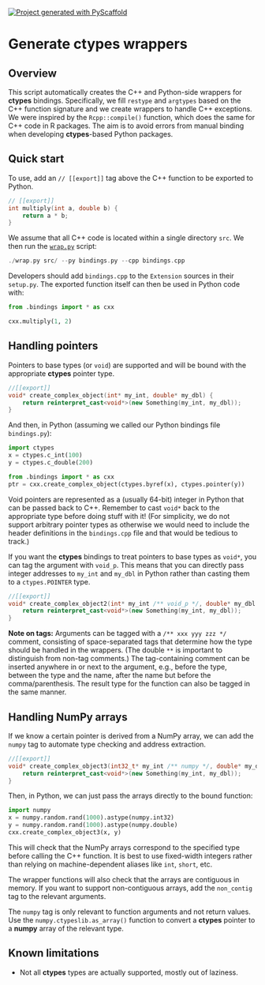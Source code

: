 <!-- These are examples of badges you might want to add to your README:
     please update the URLs accordingly

[![Built Status](https://api.cirrus-ci.com/github/<USER>/cpptypes.svg?branch=main)](https://cirrus-ci.com/github/<USER>/cpptypes)
[![ReadTheDocs](https://readthedocs.org/projects/cpptypes/badge/?version=latest)](https://cpptypes.readthedocs.io/en/stable/)
[![Coveralls](https://img.shields.io/coveralls/github/<USER>/cpptypes/main.svg)](https://coveralls.io/r/<USER>/cpptypes)
[![PyPI-Server](https://img.shields.io/pypi/v/cpptypes.svg)](https://pypi.org/project/cpptypes/)
[![Conda-Forge](https://img.shields.io/conda/vn/conda-forge/cpptypes.svg)](https://anaconda.org/conda-forge/cpptypes)
[![Monthly Downloads](https://pepy.tech/badge/cpptypes/month)](https://pepy.tech/project/cpptypes)
[![Twitter](https://img.shields.io/twitter/url/http/shields.io.svg?style=social&label=Twitter)](https://twitter.com/cpptypes)
-->

[![Project generated with PyScaffold](https://img.shields.io/badge/-PyScaffold-005CA0?logo=pyscaffold)](https://pyscaffold.org/)

# Generate ctypes wrappers

## Overview

This script automatically creates the C++ and Python-side wrappers for **ctypes** bindings.
Specifically, we fill `restype` and `argtypes` based on the C++ function signature and we create wrappers to handle C++ exceptions.
We were inspired by the `Rcpp::compile()` function, which does the same for C++ code in R packages.
The aim is to avoid errors from manual binding when developing **ctypes**-based Python packages.

## Quick start

To use, add an `// [[export]]` tag above the C++ function to be exported to Python.

```cpp
// [[export]]
int multiply(int a, double b) {
    return a * b;
}
```

We assume that all C++ code is located within a single directory `src`.
We then run the [`wrap.py`](wrap.py) script:

```cpp
./wrap.py src/ --py bindings.py --cpp bindings.cpp
```

Developers should add `bindings.cpp` to the `Extension` sources in their `setup.py`.
The exported function itself can then be used in Python code with:

```py
from .bindings import * as cxx

cxx.multiply(1, 2)
```

## Handling pointers

Pointers to base types (or `void`) are supported and will be bound with the appropriate **ctypes** pointer type.

```cpp
//[[export]]
void* create_complex_object(int* my_int, double* my_dbl) {
    return reinterpret_cast<void*>(new Something(my_int, my_dbl));
}
```

And then, in Python (assuming we called our Python bindings file `bindings.py`):

```py
import ctypes 
x = ctypes.c_int(100)
y = ctypes.c_double(200)

from .bindings import * as cxx
ptr = cxx.create_complex_object(ctypes.byref(x), ctypes.pointer(y))
```

Void pointers are represented as a (usually 64-bit) integer in Python that can be passed back to C++.
Remember to cast `void*` back to the appropriate type before doing stuff with it!
(For simplicity, we do not support arbitrary pointer types as otherwise we would need to include the header definitions in the `bindings.cpp` file and that would be tedious to track.)

If you want the **ctypes** bindings to treat pointers to base types as `void*`, you can tag the argument with `void_p`.
This means that you can directly pass integer addresses to `my_int` and `my_dbl` in Python rather than casting them to a `ctypes.POINTER` type.

```cpp
//[[export]]
void* create_complex_object2(int* my_int /** void_p */, double* my_dbl /** void_p */) {
    return reinterpret_cast<void*>(new Something(my_int, my_dbl));
}
```

**Note on tags:**
Arguments can be tagged with a `/** xxx yyy zzz */` comment, consisting of space-separated tags that determine how the type should be handled in the wrappers.
(The double `**` is important to distinguish from non-tag comments.)
The tag-containing comment can be inserted anywhere in or next to the argument, e.g., before the type, between the type and the name, after the name but before the comma/parenthesis.
The result type for the function can also be tagged in the same manner.

## Handling NumPy arrays

If we know a certain pointer is derived from a NumPy array, we can add the `numpy` tag to automate type checking and address extraction.

```cpp
//[[export]]
void* create_complex_object3(int32_t* my_int /** numpy */, double* my_dbl /** numpy */) {
    return reinterpret_cast<void*>(new Something(my_int, my_dbl));
}
```

Then, in Python, we can just pass the arrays directly to the bound function:

```py
import numpy
x = numpy.random.rand(1000).astype(numpy.int32)
y = numpy.random.rand(1000).astype(numpy.double)
cxx.create_complex_object3(x, y)
```

This will check that the NumPy arrays correspond to the specified type before calling the C++ function.
It is best to use fixed-width integers rather than relying on machine-dependent aliases like `int`, `short`, etc.

The wrapper functions will also check that the arrays are contiguous in memory.
If you want to support non-contiguous arrays, add the `non_contig` tag to the relevant arguments.

The `numpy` tag is only relevant to function arguments and not return values.
Use the `numpy.ctypeslib.as_array()` function to convert a **ctypes** pointer to a **numpy** array of the relevant type.

## Known limitations

- Not all **ctypes** types are actually supported, mostly out of laziness.
